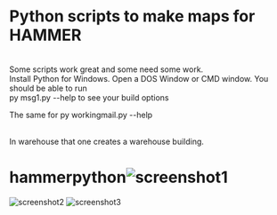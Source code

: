 # Python scripts to make maps for HAMMER

<BR>
Some scripts work great and some need some work.

<BR>
Install Python for Windows. Open a DOS Window or CMD window. You should be able to run 
<BR>
py msg1.py --help to see your build options

<BR>

The same for py workingmail.py --help

<BR>
In warehouse that one creates a warehouse building. 
<BR>






# hammerpython![screenshot1](https://github.com/user-attachments/assets/78e0237e-a765-4a6b-afc8-56fdabef3e84)
![screenshot2](https://github.com/user-attachments/assets/069387f5-7c98-4057-8d8d-ee6bfa0cfb3a)
![screenshot3](https://github.com/user-attachments/assets/ad4b0955-67eb-44dc-9274-251ee5d2cd5a)
